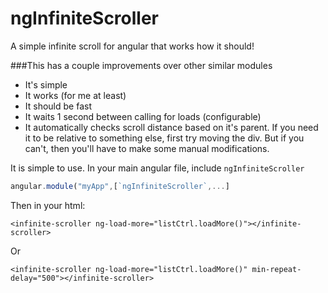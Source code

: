 # ngInfiniteScroller
A simple infinite scroll for angular that works how it should!

###This has a couple improvements over other similar modules
- It's simple
- It works (for me at least)
- It should be fast
- It waits 1 second between calling for loads (configurable)
- It automatically checks scroll distance based on it's parent.  If you need it to be relative to something else, first try moving the div.  But if you can't, then you'll have to make some manual modifications.

It is simple to use.  In your main angular file, include `ngInfiniteScroller`

```javascript
angular.module("myApp",[`ngInfiniteScroller`,...]
```

Then in your html:

```
<infinite-scroller ng-load-more="listCtrl.loadMore()"></infinite-scroller>
```

Or 

```
<infinite-scroller ng-load-more="listCtrl.loadMore()" min-repeat-delay="500"></infinite-scroller>
```
